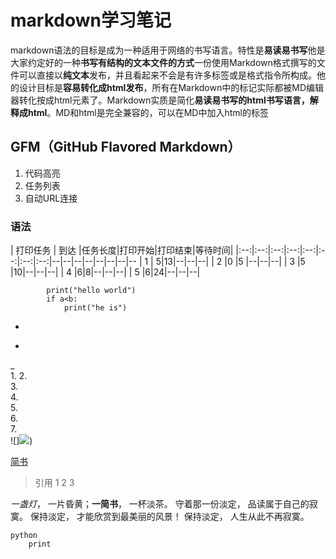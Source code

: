 # markdown学习笔记
markdown语法的目标是成为一种适用于网络的书写语言。特性是**易读易书写**他是大家约定好的一种**书写有结构的文本文件的方式**一份使用Markdown格式撰写的文件可以直接以**纯文本**发布，并且看起来不会是有许多标签或是格式指令所构成。他的设计目标是**容易转化成html发布**，所有在Markdown中的标记实际都被MD编辑器转化按成html元素了。Markdown实质是简化**易读易书写的html书写语言，解释成html**。MD和html是完全兼容的，可以在MD中加入html的标签
 ## GFM（GitHub Flavored Markdown）
1. 代码高亮
2. 任务列表
3. 自动URL连接
### 语法
| 打印任务 | 到达 |任务长度|打印开始|打印结束|等待时间|
|:--:|:--:|:--:|:--:|:--:|:--:|:--:|:--:|--|--|--|--|--|--|--|--
| 1 | 5|13|--|--|--|
| 2 |0 |5 |--|--|--|
| 3 |5 |10|--|--|--|
| 4 |6|8|--|--|--|
| 5 |6|24|--|--|--|

			print("hello world")
			if a<b:
				print("he is")
+ 
* 
_       
1. 
2.  
3.  
4.  
5.  
6.  
7.  
![]<img src = 'https://i.loli.net/2018/12/09/5c0d167b858ca.jpg' />)


[简书](http://www.jianshu.com)
> 引用
> 1 
>   2
>    3



 *一盏灯*， 一片昏黄；**一简书**， 一杯淡茶。 守着那一份淡定， 品读属于自己的寂寞。 保持淡定， 才能欣赏到最美丽的风景！ 保持淡定， 人生从此不再寂寞。
 ```
 python
     print    
 ```    




<!--stackedit_data:
eyJoaXN0b3J5IjpbLTQwNjYzNTU2OSw1NDcyMTQ0NTZdfQ==
-->